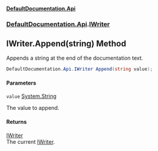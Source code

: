 #### [DefaultDocumentation\.Api](../../../index.md 'index')
### [DefaultDocumentation\.Api](../../../index.md#DefaultDocumentation.Api 'DefaultDocumentation\.Api').[IWriter](index.md 'DefaultDocumentation\.Api\.IWriter')

## IWriter\.Append\(string\) Method

Appends a string at the end of the documentation text\.

```csharp
DefaultDocumentation.Api.IWriter Append(string value);
```
#### Parameters

<a name='DefaultDocumentation.Api.IWriter.Append(string).value'></a>

`value` [System\.String](https://docs.microsoft.com/en-us/dotnet/api/System.String 'System\.String')

The value to append\.

#### Returns
[IWriter](index.md 'DefaultDocumentation\.Api\.IWriter')  
The current [IWriter](index.md 'DefaultDocumentation\.Api\.IWriter')\.